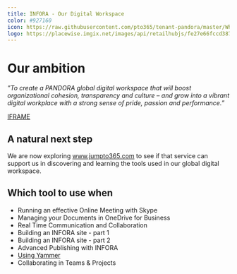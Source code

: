 ```yaml
---
title: INFORA - Our Digital Workspace
color: #927160
icon: https://raw.githubusercontent.com/pto365/tenant-pandora/master/White-pandora-o-crown.png
logo: https://placewise.imgix.net/images/api/retailhubjs/fe27e66fccd387cd97fe1f54495b858c
---
```


# Our ambition

*”To create a PANDORA global digital workspace 
that will boost organizational cohesion, transparency and culture – and grow into a vibrant digital workplace with a strong sense of pride, passion and performance.”*                                                       

[IFRAME](https://web.microsoftstream.com/embed/video/80a1cf0f-ad6a-4eee-8c1e-8bdce8acd64f?autoplay=false&showinfo=true)

## A natural next step

We are now exploring www.jumpto365.com to see if that service can support us in discovering and learning the tools used in our global digital workspace.

## Which tool to use when

- Running an effective Online Meeting with Skype
- Managing your Documents in OneDrive for Business
- Real Time Communication and Collaboration
- Building an INFORA site - part 1
- Building an INFORA site - part 2
- Advanced Publishing with INFORA
- [Using Yammer](https://preview.app.jumpto365.com/scenario/generic/yammer/taskarea)
- Collaborating in Teams & Projects
